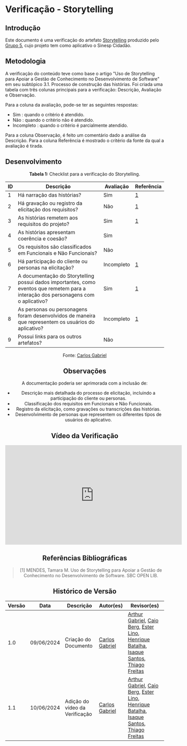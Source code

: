 # Verificação - Storytelling

## Introdução

Este documento é uma verificação do artefato [Storytelling](https://github.com/Requisitos-de-Software/2024.1-Sinesp_Cidadao/blob/main/docs/elicitacao/tecnicas/storytelling.md) produzido pelo [Grupo 5](https://github.com/Requisitos-de-Software/2024.1-Sinesp_Cidadao), cujo projeto tem como aplicativo o Sinesp Cidadão. 

## Metodologia


A verificação do conteúdo teve como base o artigo "Uso de Storytelling para Apoiar a Gestão de Conhecimento no Desenvolvimento de Software" em seu subtópico 3.1. Processo de construção das histórias.
Foi criada uma tabela com três colunas principais para a verificação: Descrição, Avaliação e Observação.  

Para a coluna da avaliação, pode-se ter as seguintes respostas:
- Sim : quando o critério é atendido.
- Não : quando o critério não é atendido.
- Incompleto : quando o critério é parcialmente atendido.

Para a coluna Observação, é feito um comentário dado a análise da Descrição.
Para a coluna Referẽncia é mostrado o critério da fonte da qual a avaliação é tirada.

## Desenvolvimento

<font><p style="text-align: center">**Tabela 1:** Checklist para a verificação do Storytelling.</p></font>


| ID  | Descrição                                                                                                                                  | Avaliação  | Referência |
|-----|--------------------------------------------------------------------------------------------------------------------------------------------|------------|------------|
| 1   | Há narração das histórias?                                                                                                                 | Sim        | [1](#ancora1) |
| 2   | Há gravação ou registro da elicitação dos requisitos?                                                                                      | Não        | [1](#ancora1) |
| 3   | As histórias remetem aos requisitos do projeto?                                                                                            | Sim        | [1](#ancora1) |
| 4   | As histórias apresentam coerência e coesão?                                                                                                | Sim        |            |
| 5  | Os requisitos são classificados em Funcionais e Não Funcionais?                                                                            | Não        |            |
| 6  | Há participação do cliente ou personas na elicitação?                                                                                      | Incompleto | [1](#ancora1) |
| 7  | A documentação do Storytelling possui dados importantes, como eventos que remetem para a interação dos personagens com o aplicativo?    | Sim        | [1](#ancora1) |
| 8  | As personas ou personagens foram desenvolvidos de maneira que representem os usuários do aplicativo?                                     | Incompleto | [1](#ancora1) |
| 9  | Possui links para os outros artefatos?                                                                                                     | Não        |            |

<div align="center">Fonte: <a href="https://github.com/TheCarlosRamos">Carlos Gabriel</a>

## Observações

A documentação poderia ser aprimorada com a inclusão de:

- Descrição mais detalhada do processo de elicitação, incluindo a participação do cliente ou personas.
- Classificação dos requisitos em Funcionais e Não Funcionais.
- Registro da elicitação, como gravações ou transcrições das histórias.
- Desenvolvimento de personas que representem os diferentes tipos de usuários do aplicativo.

## Vídeo da Verificação

<iframe width="560" height="315" src="https://www.youtube.com/embed/qoxGwBeqdtE" frameborder="0" allow="accelerometer; autoplay; clipboard-write; encrypted-media; gyroscope; picture-in-picture" allowfullscreen></iframe>

## Referências Bibliográficas

> [1] MENDES, Tamara M. Uso de Storytelling para Apoiar a Gestão de Conhecimento no Desenvolvimento de Software. SBC OPEN LIB.

## Histórico de Versão

|Versão  | Data | Descrição | Autor(es) | Revisor(es) |
| -------- | ------ | ------ | ---------- | ---------- |
|1.0 | 09/06/2024 | Criação do Documento | [Carlos Gabriel](https://github.com/TheCarlosRamos) |  [Arthur Gabriel](https://github.com/ArthurGabrieel), [Caio Berg](https://github.com/Caio-bergbjj), [Ester Lino](https://github.com/esteerlino), [Henrique Batalha](https://github.com/HeBatalha), [Isaque Santos](https://github.com/IsaqueSH), [Thiago Freitas](https://github.com/thiagorfreitas)  |
|1.1 | 10/06/2024 | Adição do vídeo da Verificação | [Carlos Gabriel](https://github.com/TheCarlosRamos) |  [Arthur Gabriel](https://github.com/ArthurGabrieel), [Caio Berg](https://github.com/Caio-bergbjj), [Ester Lino](https://github.com/esteerlino), [Henrique Batalha](https://github.com/HeBatalha), [Isaque Santos](https://github.com/IsaqueSH), [Thiago Freitas](https://github.com/thiagorfreitas)  |
